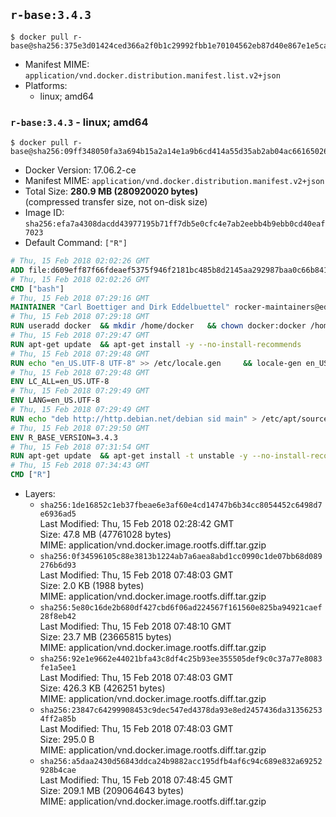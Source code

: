 ## `r-base:3.4.3`

```console
$ docker pull r-base@sha256:375e3d01424ced366a2f0b1c29992fbb1e70104562eb87d40e867e1e5ca1ddda
```

-	Manifest MIME: `application/vnd.docker.distribution.manifest.list.v2+json`
-	Platforms:
	-	linux; amd64

### `r-base:3.4.3` - linux; amd64

```console
$ docker pull r-base@sha256:09ff348050fa3a694b15a2a14e1a9b6cd414a55d35ab2ab04ac6616502665daf
```

-	Docker Version: 17.06.2-ce
-	Manifest MIME: `application/vnd.docker.distribution.manifest.v2+json`
-	Total Size: **280.9 MB (280920020 bytes)**  
	(compressed transfer size, not on-disk size)
-	Image ID: `sha256:efa7a4308dacdd43977195b71ff7db5e0cfc4e7ab2eebb4b9ebb0cd40eaf7023`
-	Default Command: `["R"]`

```dockerfile
# Thu, 15 Feb 2018 02:02:26 GMT
ADD file:d609eff87f66fdeaef5375f946f2181bc485b8d2145aa292987baa0c66b841c5 in / 
# Thu, 15 Feb 2018 02:02:26 GMT
CMD ["bash"]
# Thu, 15 Feb 2018 07:29:16 GMT
MAINTAINER "Carl Boettiger and Dirk Eddelbuettel" rocker-maintainers@eddelbuettel.com
# Thu, 15 Feb 2018 07:29:18 GMT
RUN useradd docker 	&& mkdir /home/docker 	&& chown docker:docker /home/docker 	&& addgroup docker staff
# Thu, 15 Feb 2018 07:29:47 GMT
RUN apt-get update 	&& apt-get install -y --no-install-recommends 		ed 		less 		locales 		vim-tiny 		wget 		ca-certificates 		fonts-texgyre 	&& rm -rf /var/lib/apt/lists/*
# Thu, 15 Feb 2018 07:29:48 GMT
RUN echo "en_US.UTF-8 UTF-8" >> /etc/locale.gen 	&& locale-gen en_US.utf8 	&& /usr/sbin/update-locale LANG=en_US.UTF-8
# Thu, 15 Feb 2018 07:29:48 GMT
ENV LC_ALL=en_US.UTF-8
# Thu, 15 Feb 2018 07:29:49 GMT
ENV LANG=en_US.UTF-8
# Thu, 15 Feb 2018 07:29:49 GMT
RUN echo "deb http://http.debian.net/debian sid main" > /etc/apt/sources.list.d/debian-unstable.list 	&& echo 'APT::Default-Release "testing";' > /etc/apt/apt.conf.d/default
# Thu, 15 Feb 2018 07:29:50 GMT
ENV R_BASE_VERSION=3.4.3
# Thu, 15 Feb 2018 07:31:54 GMT
RUN apt-get update 	&& apt-get install -t unstable -y --no-install-recommends 		littler                 r-cran-littler 		r-base=${R_BASE_VERSION}* 		r-base-dev=${R_BASE_VERSION}* 		r-recommended=${R_BASE_VERSION}*         && echo 'options(repos = c(CRAN = "https://cran.rstudio.com/"), download.file.method = "libcurl")' >> /etc/R/Rprofile.site         && echo 'source("/etc/R/Rprofile.site")' >> /etc/littler.r 	&& ln -s /usr/share/doc/littler/examples/install.r /usr/local/bin/install.r 	&& ln -s /usr/share/doc/littler/examples/install2.r /usr/local/bin/install2.r 	&& ln -s /usr/share/doc/littler/examples/installGithub.r /usr/local/bin/installGithub.r 	&& ln -s /usr/share/doc/littler/examples/testInstalled.r /usr/local/bin/testInstalled.r 	&& install.r docopt 	&& rm -rf /tmp/downloaded_packages/ /tmp/*.rds 	&& rm -rf /var/lib/apt/lists/*
# Thu, 15 Feb 2018 07:34:43 GMT
CMD ["R"]
```

-	Layers:
	-	`sha256:1de16852c1eb37fbeae6e3af60e4cd14747b6b34cc8054452c6498d7e6936ad5`  
		Last Modified: Thu, 15 Feb 2018 02:28:42 GMT  
		Size: 47.8 MB (47761028 bytes)  
		MIME: application/vnd.docker.image.rootfs.diff.tar.gzip
	-	`sha256:0f34596105c88e3813b1224ab7a6aea8abd1cc0990c1de07bb68d089276b6d93`  
		Last Modified: Thu, 15 Feb 2018 07:48:03 GMT  
		Size: 2.0 KB (1988 bytes)  
		MIME: application/vnd.docker.image.rootfs.diff.tar.gzip
	-	`sha256:5e80c16de2b680df427cbd6f06ad224567f161560e825ba94921caef28f8eb42`  
		Last Modified: Thu, 15 Feb 2018 07:48:10 GMT  
		Size: 23.7 MB (23665815 bytes)  
		MIME: application/vnd.docker.image.rootfs.diff.tar.gzip
	-	`sha256:92e1e9662e44021bfa43c8df4c25b93ee355505def9c0c37a77e8083fe1a5ee1`  
		Last Modified: Thu, 15 Feb 2018 07:48:03 GMT  
		Size: 426.3 KB (426251 bytes)  
		MIME: application/vnd.docker.image.rootfs.diff.tar.gzip
	-	`sha256:23847c64299908453c9dec547ed4378da93e8ed2457436da313562534ff2a85b`  
		Last Modified: Thu, 15 Feb 2018 07:48:03 GMT  
		Size: 295.0 B  
		MIME: application/vnd.docker.image.rootfs.diff.tar.gzip
	-	`sha256:a5daa2430d56843ddca24b9882acc195dfb4af6c94c689e832a69252928b4cae`  
		Last Modified: Thu, 15 Feb 2018 07:48:45 GMT  
		Size: 209.1 MB (209064643 bytes)  
		MIME: application/vnd.docker.image.rootfs.diff.tar.gzip

